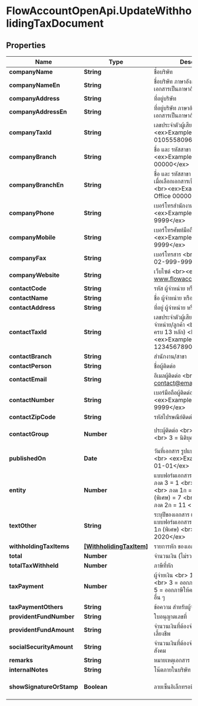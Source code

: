 # FlowAccountOpenApi.UpdateWithholidingTaxDocument

## Properties

Name | Type | Description | Notes
------------ | ------------- | ------------- | -------------
**companyName** | **String** | ชื่อบริษัท | 
**companyNameEn** | **String** | ชื่อบริษัท ภาษาอังกฤษ (แสดงเมื่อเลือกเอกสารเป็นภาษาอังกฤษ) | [optional] 
**companyAddress** | **String** | ที่อยู่บริษัท | 
**companyAddressEn** | **String** | ที่อยู่บริษัท ภาษาอังกฤษ (แสดงเมื่อเลือกเอกสารเป็นภาษาอังกฤษ) | [optional] 
**companyTaxId** | **String** | เลขประจำตัวผู้เสียภาษี บริษัท &lt;br&gt;&lt;ex&gt;Example: 0105558096348&lt;/ex&gt; | [optional] 
**companyBranch** | **String** | ชื่อ และ รหัสสาขา &lt;br&gt;&lt;ex&gt;Example: สำนักงานใหญ่ 00000&lt;/ex&gt; | 
**companyBranchEn** | **String** | ชื่อ และ รหัสสาขา ภาษาอังกฤษ (แสดงเมื่อเลือกเอกสารเป็นภาษาอังกฤษ) &lt;br&gt;&lt;ex&gt;Example: Head Office 00000&lt;/ex&gt; | [optional] 
**companyPhone** | **String** | เบอร์โทรสำนักงาน &lt;br&gt;&lt;ex&gt;Example: 02-999-9999&lt;/ex&gt; | [optional] 
**companyMobile** | **String** | เบอร์โทรศัพท์มือถือ &lt;br&gt;&lt;ex&gt;Example: 099-999-9999&lt;/ex&gt; | [optional] 
**companyFax** | **String** | เบอร์โทรสาร &lt;br&gt;&lt;ex&gt;Example: 02-999-9999 ต่อ 1&lt;/ex&gt; | [optional] 
**companyWebsite** | **String** | เว็บไซต์ &lt;br&gt;&lt;ex&gt;Example: www.flowaccount.com&lt;/ex&gt; | [optional] 
**contactCode** | **String** | รหัส ผู้จำหน่าย หรือ ผู้จำหน่าย/ลูกค้า | [optional] 
**contactName** | **String** | ชื่อ ผู้จำหน่าย หรือ ผู้จำหน่าย/ลูกค้า | 
**contactAddress** | **String** | ที่อยู่ ผู้จำหน่าย หรือ ผู้จำหน่าย/ลูกค้า | [optional] 
**contactTaxId** | **String** | เลขประจำตัวผู้เสียภาษี ผู้จำหน่าย หรือ ผู้จำหน่าย/ลูกค้า &lt;br&gt; (ถ้ามีจำเป็นต้องครบ 13 หลัก) &lt;br&gt; &lt;ex&gt;Example: 1234567890123 &lt;/ex&gt; | [optional] 
**contactBranch** | **String** | สำนักงาน/สาขา | [optional] 
**contactPerson** | **String** | ชื่อผู้ติดต่อ | [optional] 
**contactEmail** | **String** | อีเมลผู้ติดต่อ &lt;br&gt; &lt;ex&gt;Example: contact@email.com&lt;/ex&gt; | [optional] 
**contactNumber** | **String** | เบอร์มือถือผู้ติดต่อ &lt;br&gt; &lt;ex&gt;Example: 099-999-9999&lt;/ex&gt; | [optional] 
**contactZipCode** | **String** | รหัสไปรษณีย์ติดต่อ | [optional] 
**contactGroup** | **Number** | ประผู้ติดต่อ &lt;br&gt; 1 &#x3D; บุคคลธรรมดา &lt;br&gt; 3 &#x3D; นิติบุคคล | [optional] [default to 1]
**publishedOn** | **Date** | วันที่เอกสาร รูปแบบ yyyy-MM-dd &lt;br&gt; &lt;ex&gt;Example: 2020-01-01&lt;/ex&gt; | 
**entity** | **Number** | แบบฟอร์มเอกสารหัก ณ ที่จ่าย &lt;br&gt; ภงด 3 &#x3D; 1 &lt;br&gt; ภงด 53 &#x3D; 3 &lt;br&gt; ภงด 1ก &#x3D; 1 &lt;br&gt; ภงด 1ก (พิเศษ) &#x3D; 7 &lt;br&gt; ภงด 2 &#x3D; 9 &lt;br&gt; ภงด 2ก &#x3D; 11 &lt;br&gt; ภงด 3ก &#x3D; 13 | [default to 1]
**textOther** | **String** | ระบุปีของเอกสาร เช่น 2020 (สำหรับแบบฟอร์มเอกสาร ภงด 1ก หรือ ภงด 1ก (พิเศษ) &lt;br&gt;Example: 2020&lt;/ex&gt; | [optional] 
**withholdingTaxItems** | [**[WithholidingTaxItem]**](WithholidingTaxItem.md) | รายการหัก ของเอกสารหัก ณ ที่จ่าย | 
**total** | **Number** | จำนวนเงิน (ไม่รวมภาษี) | 
**totalTaxWithheld** | **Number** | ภาษีที่หัก | 
**taxPayment** | **Number** | ผู้จ่ายเงิน &lt;br&gt; 1 &#x3D; ภาษีหัก ณ ที่จ่าย &lt;br&gt; 3 &#x3D; ออกภาษีให้ตลอดไป &lt;br&gt; 5 &#x3D; ออกภาษีให้ครั้งเดียว &lt;br&gt; 7 &#x3D; อื่น ๆ | [optional] [default to 1]
**taxPaymentOthers** | **String** | ข้อความ สำหรับผู้จ่ายเงิน อื่นๆ  | [optional] 
**providentFundNumber** | **String** | ใบอนุญาตเลขที่ | [optional] 
**providentFundAmount** | **String** | จำนวนเงินที่ต้องจ่ายเข้า กองทุนสำรองเลี้ยงชีพ | [optional] 
**socialSecurityAmount** | **String** | จำนวนเงินที่ต้องจ่ายเข้า กองทุนประกันสังคม | [optional] 
**remarks** | **String** | หมายเหตุเอกสาร | [optional] 
**internalNotes** | **String** | โน๊ตภายในบริษัท | [optional] 
**showSignatureOrStamp** | **Boolean** | ลายเซ็นอิเล็กทรอนิกส์และตรายาง | [optional] [default to true]


